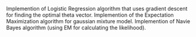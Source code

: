 Implemention of Logistic Regression algorithm that uses gradient descent for finding the optimal theta vector.
Implemention of the Expectation Maximization algorithm for gaussian mixture model.
Implemention of Navie Bayes algorithm (using EM for calculating the likelihood).
